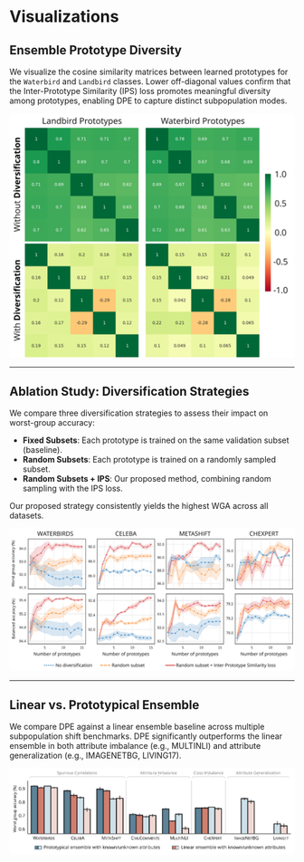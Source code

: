 # Visualizations

## Ensemble Prototype Diversity

We visualize the cosine similarity matrices between learned prototypes for the `Waterbird` and `Landbird` classes. Lower off-diagonal values confirm that the Inter-Prototype Similarity (IPS) loss promotes meaningful diversity among prototypes, enabling DPE to capture distinct subpopulation modes.

![Prototype Similarity](../figures/prototype_diversification.jpg)

---

## Ablation Study: Diversification Strategies

We compare three diversification strategies to assess their impact on worst-group accuracy:

- **Fixed Subsets**: Each prototype is trained on the same validation subset (baseline).
- **Random Subsets**: Each prototype is trained on a randomly sampled subset.
- **Random Subsets + IPS**: Our proposed method, combining random sampling with the IPS loss.

Our proposed strategy consistently yields the highest WGA across all datasets.

![Diversification Impact](../figures/cov_loss_ablation.jpg)

---

## Linear vs. Prototypical Ensemble

We compare DPE against a linear ensemble baseline across multiple subpopulation shift benchmarks. DPE significantly outperforms the linear ensemble in both attribute imbalance (e.g., MULTINLI) and attribute generalization (e.g., IMAGENETBG, LIVING17).

![Linear vs Prototypical](../figures/linear_vs_prototype.png)
